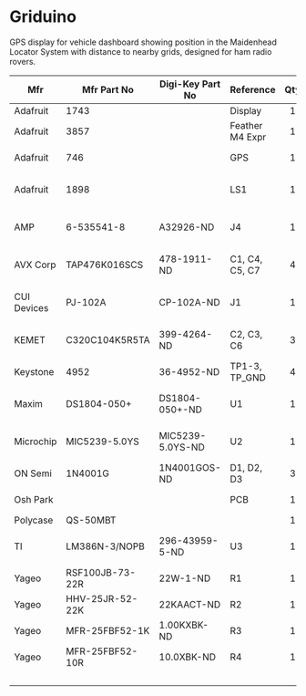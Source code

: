 # Griduino
GPS display for vehicle dashboard showing position in the Maidenhead Locator System with distance to nearby grids, designed for ham radio rovers.

| Mfr         | Mfr Part No     | Digi-Key Part No | Reference       | Qty   | USD$  | Ext$   | Description  |
| ----------- | --------------- | ---------------- | --------------- | :---: | ----- | ------ | ------------ |
| Adafruit    | 1743            |                  | Display         | 1     | 29.96 |  29.96 | TFT Display  |
| Adafruit    | 3857            |                  | Feather M4 Expr | 1     | 22.95 |  22.95 | Microcontroller Board |
| Adafruit    | 746             |                  | GPS             | 1     | 39.95 |  39.95 | Ultimate GPS, 66 channel |
| Adafruit    | 1898            |                  | LS1             | 1     |  1.85 |   1.85 | 8-ohm Mini Speaker, PCB mount |
| AMP         | 6-535541-8      | A32926-ND        | J4              | 1     |  3.73 |   3.73 | CONN RCPT 20POS 0.1 Gold PCB |
| AVX Corp    | TAP476K016SCS   | 478-1911-ND      | C1, C4, C5, C7  | 4     |  2.67 |  10.68 | CAP Tantalum 47UF 10% 16V radial |
| CUI Devices | PJ-102A         | CP-102A-ND       | J1              | 1     |  0.64 |   0.64 | CONN PWR Jack 2X5.5 mm |
| KEMET       | C320C104K5R5TA  | 399-4264-ND      | C2, C3, C6      | 3     |  0.22 |   0.66 | CAP CER 0.1UF 50V X7R radial |
| Keystone    | 4952            | 36-4952-ND       | TP1-3, TP_GND   | 4     |  0.21 |   0.84 | PC Test Point Loop |
| Maxim       | DS1804-050+     | DS1804-050+-ND   | U1              | 1     |  2.94 |   2.94 | IC Digital Pot 50KOHM 100TAP |
| Microchip   | MIC5239-5.0YS   | MIC5239-5.0YS-ND | U2              | 1     |  2.66 |   2.66 | IC Linear Regulator 5V 500MA |
| ON Semi     | 1N4001G         | 1N4001GOS-ND     | D1, D2, D3      | 3     |  0.21 |   0.63 | Gen Purpose Diode 50V 1A |
| Osh Park    |                 |                  | PCB             | 1     | 45.00 |  45.00 | Printed Circuit Board |
| Polycase    | QS-50MBT        |                  |                 | 1     |  4.98 |   4.98 | Plastic Case |
| TI          | LM386N-3/NOPB   | 296-43959-5-ND   | U3              | 1     |  1.17 |   1.17 | Audio Amp, Class-AB Mono 700MW |
| Yageo       | RSF100JB-73-22R | 22W-1-ND         | R1              | 1     |  0.32 |   0.32 | RES 22-ohm 1W 5% axial |
| Yageo       | HHV-25JR-52-22K | 22KAACT-ND       | R2              | 1     |  0.34 |   0.34 | RES 22K 1/4W 5% axial |
| Yageo       | MFR-25FBF52-1K  | 1.00KXBK-ND      | R3              | 1     |  0.10 |   0.10 | RES 1K 1/4W 1% axial |
| Yageo       | MFR-25FBF52-10R | 10.0XBK-ND       | R4              | 1     |  0.10 |   0.10 | RES 10-ohm 1/4W 1% axial |
|             |                 |                  |                 |       | **total** | **169.50** |     |
